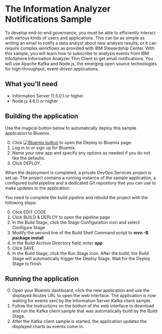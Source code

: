 # The Information Analyzer Notifications Sample

To develop end-to-end governance, you must be able to efficiently interact with various kinds of users and applications. This can be as simple as writing an email to notify a data analyst about new analysis results, or it can require complex workflows as provided with IBM Stewardship Center. With this sample, you will learn how to subscribe to analysis events from IBM InfoSphere Information Analyzer Thin Client to get email notifications. You will use Apache Kafka and Node.js, the emerging open source technologies for high-throughput, event-driven applications. 

## What you'll need

* Information Server 11.5.0.1 or higher
* Node.js 4.6.0 or higher

## Building the application

Use the magical button below to automatically deploy this sample application to Bluemix. 

0. Click <a href="https://bluemix.net/deploy?repository=https://github.com/grassmik/governance-events" target="_blank"><img src="http://bluemix.net/deploy/button.png" alt="Bluemix button" /></a> to open the Deploy to Bluemix page.
0. Log in to or sign up for Bluemix.
0. Name your new app and specify any options as needed if you do not like the defaults.
0. Click DEPLOY.

When the deployment is completed, a private DevOps Services project is set up. The project contains a running instance of the sample application, a configured build pipeline and a dedicated Git repository that you can use to make updates to the application.

You need to complete the build pipeline and rebuild the project with the following steps:

0. Click EDIT CODE
0. Click BUILD & DEPLOY to open the pipeline page
0. In the Build Stage, click the Stage Configuration icon and select Configure Stage
0. Modify the second line of the Build Shell Command script to **mvn -B package install**
0. In the Build Archive Directory field, enter **app**
0. Click SAVE
0. In the Build Stage, click the Run Stage icon. After the build, the Build Stage will automatically trigger the Deploy Stage. Wait for the Deploy Stage to finish.

## Running the application

0. Open your Bluemix dashboard, click the new application and use the displayed Routes URL to open the web interface. The application is now waiting for events sent by the Information Server Kafka client sample.
0. Follow the instructions on the bottom of the web interface to download and run the Kafka client sample that was automatically build by the Build Stage.
0. After the Kafka client sample is started, the application updates the displayed charts as events come in.
